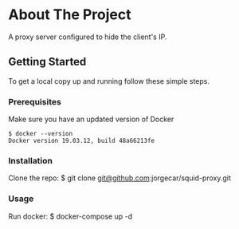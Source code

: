 # About The Project

A proxy server configured to hide the client's IP.

## Getting Started

To get a local copy up and running follow these simple steps.

### Prerequisites

Make sure you have an updated version of Docker

    $ docker --version
    Docker version 19.03.12, build 48a66213fe

### Installation

Clone the repo:
    $ git clone git@github.com:jorgecar/squid-proxy.git

### Usage

Run docker:
    $ docker-compose up -d
